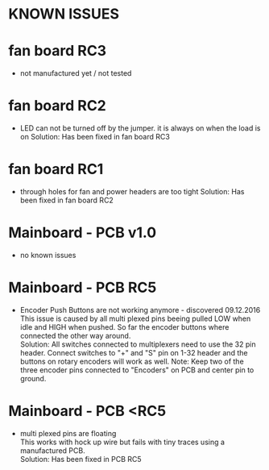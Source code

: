 KNOWN ISSUES
============

fan board RC3
=============
* not manufactured yet / not tested


fan board RC2
=============
* LED can not be turned off by the jumper. it is always on when the load is on
  Solution: Has been fixed in fan board RC3

fan board RC1
=============
* through holes for fan and power headers are too tight
  Solution: Has been fixed in fan board RC2


Mainboard - PCB v1.0
========
* no known issues


Mainboard - PCB RC5
=======
* Encoder Push Buttons are not working anymore - discovered 09.12.2016    
  This issue is caused by all multi plexed pins beeing pulled LOW when idle and HIGH when pushed. So far the  encoder buttons where connected the other way around.    
  Solution: All switches connected to multiplexers need to use the 32 pin header. Connect switches to "+" and "S" pin on 1-32 header and the buttons on rotary encoders will work as well.
  Note: Keep two of the three encoder pins connected to "Encoders" on PCB and center pin to ground.


Mainboard - PCB <RC5
========
* multi plexed pins are floating    
  This works with hock up wire but fails with tiny traces using a manufactured PCB.     
  Solution: Has been fixed in PCB RC5